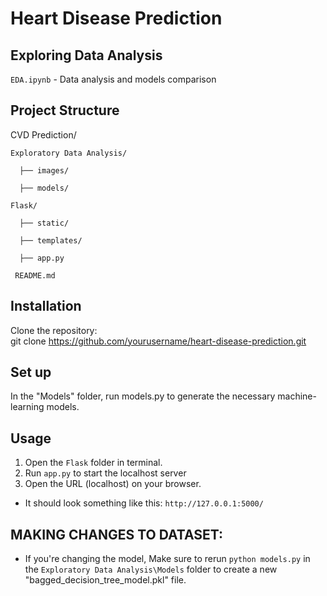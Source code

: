 # Heart Disease Prediction

## Exploring Data Analysis
``EDA.ipynb`` - Data analysis and models comparison

## Project Structure
  CVD Prediction/

    Exploratory Data Analysis/
  
      ├── images/
  
      ├── models/
  
    Flask/
  
      ├── static/
      
      ├── templates/
  
      ├── app.py

     README.md

## Installation
Clone the repository:  
git clone https://github.com/yourusername/heart-disease-prediction.git

## Set up
In the "Models" folder, run models.py to generate the necessary machine-learning models.

## Usage
1) Open the ``Flask`` folder in terminal.
2) Run ``app.py`` to start the localhost server
3) Open the URL (localhost) on your browser.
- It should look something like this: ``http://127.0.0.1:5000/``

## MAKING CHANGES TO DATASET:
- If you're changing the model, Make sure to rerun ``python models.py`` in the ``Exploratory Data Analysis\Models`` folder to create a new "bagged_decision_tree_model.pkl" file.
